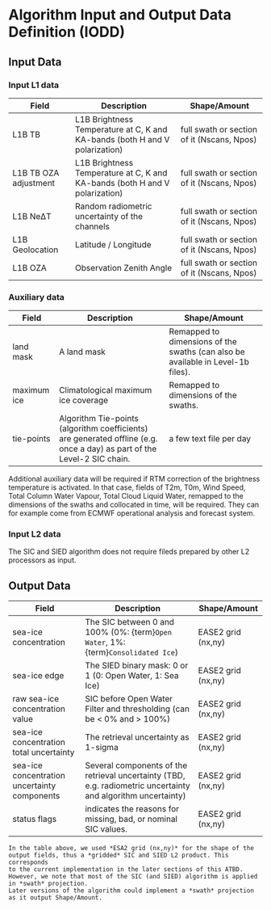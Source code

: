 # Algorithm Input and Output Data Definition (IODD)

## Input Data

### Input L1 data

| Field | Description | Shape/Amount |
| ---   | ----------- | ------------ |
| L1B TB | L1B Brightness Temperature at C, K and KA-bands (both H and V polarization) | full swath or section of it (Nscans, Npos) |
| L1B TB OZA adjustment | L1B Brightness Temperature at C, K and KA-bands (both H and V polarization) | full swath or section of it (Nscans, Npos) |
| L1B NeΔT | Random radiometric uncertainty of the channels | full swath or section of it (Nscans, Npos) |
| L1B Geolocation | Latitude / Longitude | full swath or section of it (Nscans, Npos) |
| L1B OZA | Observation Zenith Angle | full swath or section of it (Nscans, Npos) |

### Auxiliary data

| Field | Description | Shape/Amount |
| ---   | ----------- | ------------ |
| land mask | A land mask | Remapped to dimensions of the swaths (can also be available in Level-1b files). |
| maximum ice | Climatological maximum ice coverage | Remapped to dimensions of the swaths. |
| tie-points | Algorithm Tie-points (algorithm coefficients) are generated offline (e.g. once a day) as part of the Level-2 SIC chain. | a few text file per day |

Additional auxiliary data will be required if RTM correction of the brightness temperature is activated. In that case,
fields of T2m, T0m, Wind Speed, Total Column Water Vapour, Total Cloud Liquid Water, remapped to the dimensions
of the swaths and collocated in time, will be required. They can for example come from ECMWF operational
analysis and forecast system.

### Input L2 data

The SIC and SIED algorithm does not require fileds prepared by other L2 processors as input.

## Output Data


| Field | Description | Shape/Amount |
| ---   | ----------- | ------------ |
| sea-ice concentration | The SIC between 0 and 100% (0%: {term}`Open Water`, 1%: {term}`Consolidated Ice`) | EASE2 grid (nx,ny) |
| sea-ice edge | The SIED binary mask: 0 or 1 (0: Open Water, 1: Sea Ice) | EASE2 grid (nx,ny) |
| raw sea-ice concentration value | SIC before Open Water Filter and thresholding (can be < 0% and > 100%) | EASE2 grid (nx,ny) |
| sea-ice concentration total uncertainty | The retrieval uncertainty as 1-sigma | EASE2 grid (nx,ny) |
| sea-ice concentration uncertainty components | Several components of the retrieval uncertainty (TBD, e.g. radiometric uncertainty and algorithm uncertainty) | EASE2 grid (nx,ny) |
| status flags | indicates the reasons for missing, bad, or nominal SIC values. |  EASE2 grid (nx,ny) |

```{important}
In the table above, we used *ESA2 grid (nx,ny)* for the shape of the output fields, thus a *gridded* SIC and SIED L2 product. This corresponds
to the current implementation in the later sections of this ATBD. However, we note that most of the SIC (and SIED) algorithm is applied in *swath* projection.
Later versions of the algorithm could implement a *swath* projection as it output Shape/Amount.
```
